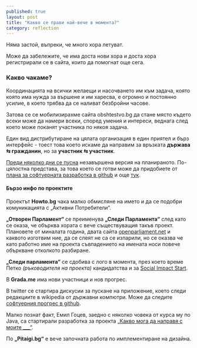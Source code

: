 ```yaml
---
published: true
layout: post
title: "Какво се прави най-вече в момента?"
category: reflection
---
```


Няма застой, въпреки, че много хора летуват.

Може да забележите, че има доста нови хора и доста хора регистрирали се в сайта,
които да помогнат още сега.

### Какво чакаме?
Координацията на всички желаещи и насочването им към задача, която която има нужда за вършене и им харесва,
е огромно и постоянно усилие, в което трябва да се наливат безбройни часове.

Затова се се мобилизирахме сайта obshtestvo.bg да стане място където всеки може да намери всеки, според умения
и интереси, веднага след което може поканят участника по някоя задача.

Един вид дистрибутиране на цялата организация в един приятел и бърз интерфейс - тоест
това което искаме да направим за връзката **държава ⇆ гражданин**, но за **участник ⇆ участник**.

[Преди няколко дни се пусна](http://status.obshtestvo.bg/milestone/2014/07/15/stranica-za-vruzka-mezhdu-horata.html)
незавършена версия на планираното. По-цялостна представа, за това което се готви може да придобиете от
[плана за софтуерната разработка в github](https://github.com/obshtestvo/obshtestvo.bg/issues/milestones?page=1&sort=due_date&with_issues=yes)
и още [тук](https://github.com/obshtestvo/obshtestvo.bg/issues/milestones?page=1&sort=due_date&with_issues=no).

#### Бързо инфо по проектите
Проектът **Howto.bg** чака малко обмисляне на името и да
се подобри комуникацията с „Активни Потребители“.

**„Отворен Парламент“** се преименува **„Следи Парламента“** след като се оказа, че обърква хората
с вече съществуващия такъв проект. Плановете от миналата година, двата сайта [openparliament.net](http://openparliament.net/)
и каквото изготвим ние, да се слеят не са се изпарили, но се оказва че като работно име на проекта
съвпадението на имената носи повече объркване отколкото разбиране.

**„Следи парламента“** се сдобива с лого в момента, през което време Петко *(ръководителя на проекта)* кандидатства
и за [Social Impact Start](http://socialimpactstart.eu/sis-ee/application-form-sis-ee).

В **Grada.me** има нови участници и нов прогрес.

В twitter се стартира дискусии за пускане на приложение, което следи редакциите в wikipedia от
държавни компютри. Може да следите [софтуерния прогрес в github](https://github.com/obshtestvo/bgwikigovedits).

Малко познат факт, Емил Гоцев, заедно с няколко човека от курса му по Java, са стартирали разработка за проекта
[„Какво мога да направя с моите ___“](https://github.com/obshtestvo/what-should-i-do).

По **„Pitaigi.bg“** е вече започната работа по имплементиране на дизайна.